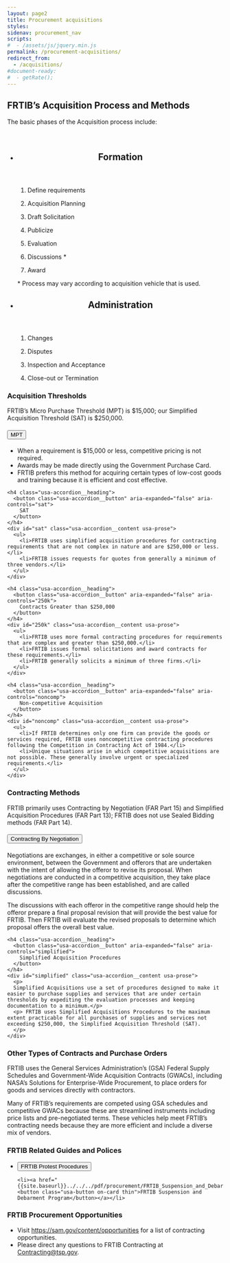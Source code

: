 ```yaml
---
layout: page2
title: Procurement acquisitions
styles:
sidenav: procurement_nav
scripts:
#  - /assets/js/jquery.min.js
permalink: /procurement-acquisitions/
redirect_from:
  - /acquisitions/
#document-ready:
#  - getRate();
---
```


<h2>FRTIB’s Acquisition Process and Methods</h2>
  <p>
  The basic phases of the Acquisition process include:
  </p>
<br>
<ul class="usa-card-group">
  <li class="tablet:grid-col-6 usa-card usa-card--header-first">
    <div class="usa-card__container">
      <header class="usa-card__header">
        <h2 class="usa-card__heading">Formation</h2>
      </header>
      <div class="usa-card__media">
        <div class="usa-card__img card_striped"></div>
      </div>
      <div class="usa-card__body">
      <!--start of process list -->
        <ol class="usa-process-list">
          <li class="usa-process-list__item padding-bottom-4">
            <p class="usa-process-list__heading line-height-sans-1">
              Define requirements
            </p>
          </li>
          <li class="usa-process-list__item padding-bottom-4">
            <p class="usa-process-list__heading line-height-sans-1">
              Acquisition Planning
            </p>
          </li>
          <li class="usa-process-list__item">
            <p class="usa-process-list__heading line-height-sans-1">
              Draft Solicitation
            </p>
          </li>
          <li class="usa-process-list__item">
            <p class="usa-process-list__heading line-height-sans-1">
              Publicize
            </p>
          </li>
          <li class="usa-process-list__item">
            <p class="usa-process-list__heading line-height-sans-1">
              Evaluation
            </p>
          </li>
          <li class="usa-process-list__item">
            <p class="usa-process-list__heading line-height-sans-1">
              Discussions &#42;
            </p>
          </li>
          <li class="usa-process-list__item">
            <p class="usa-process-list__heading line-height-sans-1">
              Award
            </p>
          </li>
        </ol>
        <!--end process list-->
        &#42; Process may vary according to acquisition vehicle that is used.
      </div>
    </div>
  </li>

  <li class="tablet:grid-col-6 usa-card usa-card--header-first">
    <div class="usa-card__container">
      <header class="usa-card__header">
        <h2 class="usa-card__heading">Administration</h2>
      </header>
      <div class="usa-card__media">
        <div class="usa-card__img card_striped"></div>
      </div>
      <div class="usa-card__body">
      <!-- start process list -->
        <ol class="usa-process-nolist">
          <li class="usa-process-nolist__item padding-bottom-4">
            <p class="usa-process-list__heading line-height-sans-1">
            Changes
            </p>
          </li>
          <li class="usa-process-nolist__item padding-bottom-4">
            <p class="usa-process-list__heading line-height-sans-1">
            Disputes
            </p>
          </li>
          <li class="usa-process-noI’m list__item padding-bottom-4">
            <p class="usa-process-list__heading line-height-sans-1">
            Inspection and Acceptance
            </p>
          </li>
          <li class="usa-process-nolist__item padding-bottom-4">
            <p class="usa-process-list__heading line-height-sans-1">
            Close-out or Termination
            </p>
          </li>
        </ol>
        <!-- end process list -->
      </div>
    </div>
  </li>
</ul>

<!-- START Acquisition Thresholds -->
<h3>Acquisition Thresholds</h3>
<p>
FRTIB’s Micro Purchase Threshold (MPT) is $15,000; our Simplified Acquisition Threshold (SAT) is $250,000.
</p>
  <!--start accordion -->
  <div class="usa-accordion usa-accordion--bordered">
    <!-- Use the accurate heading level to maintain the document outline -->
    <h4 class="usa-accordion__heading">
      <button class="usa-accordion__button" aria-expanded="false" aria-controls="mpt">
        MPT
      </button></h4>
    <div id="mpt" class="usa-accordion__content usa-prose">
      <ul>
        <li>When a requirement is $15,000 or less, competitive pricing is not required.</li>
        <li>Awards may be made directly using the Government Purchase Card.</li>
        <li>FRTIB prefers this method for acquiring certain types of low-cost goods and training because it is efficient and cost effective.</li>
      </ul>
    </div>

    <h4 class="usa-accordion__heading">
      <button class="usa-accordion__button" aria-expanded="false" aria-controls="sat">
        SAT
      </button>
    </h4>
    <div id="sat" class="usa-accordion__content usa-prose">
      <ul>
        <li>FRTIB uses simplified acquisition procedures for contracting requirements that are not complex in nature and are $250,000 or less.</li>
        <li>FRTIB issues requests for quotes from generally a minimum of three vendors.</li>
      </ul>
    </div>

    <h4 class="usa-accordion__heading">
      <button class="usa-accordion__button" aria-expanded="false" aria-controls="250k">
        Contracts Greater than $250,000
      </button>
    </h4>
    <div id="250k" class="usa-accordion__content usa-prose">
      <ul>
        <li>FRTIB uses more formal contracting procedures for requirements that are complex and greater than $250,000.</li>
        <li>FRTIB issues formal solicitations and award contracts for these requirements.</li>
        <li>FRTIB generally solicits a minimum of three firms.</li>
      </ul>
    </div>

    <h4 class="usa-accordion__heading">
      <button class="usa-accordion__button" aria-expanded="false" aria-controls="noncomp">
        Non-competitive Acquisition
      </button>
    </h4>
    <div id="noncomp" class="usa-accordion__content usa-prose">
      <ul>
        <li>If FRTIB determines only one firm can provide the goods or services required, FRTIB uses noncompetitive contracting procedures following the Competition in Contracting Act of 1984.</li>
        <li>Unique situations arise in which competitive acquisitions are not possible. These generally involve urgent or specialized requirements.</li>
      </ul>
    </div>
  </div>
  <!--END accordion -->
<!-- END Acquisition Thresholds -->


<!-- START Contracting Methods -->
<h3>Contracting Methods</h3>
  <p>
  FRTIB primarily uses Contracting by Negotiation (FAR Part 15) and Simplified Acquisition Procedures (FAR Part 13); FRTIB does not use Sealed Bidding methods (FAR Part 14).
  </p>

  <!--start accordion -->
  <div class="usa-accordion usa-accordion--bordered">
    <!-- Use the accurate heading level to maintain the document outline -->
    <h4 class="usa-accordion__heading">
      <button class="usa-accordion__button" aria-expanded="false" aria-controls="negotiation">
        Contracting By Negotiation
      </button>
    </h4>
    <div id="negotiation" class="usa-accordion__content usa-prose">
      <p>
      Negotiations are exchanges, in either a competitive or sole source environment, between the Government and offerors that are undertaken with the intent of allowing the offeror to revise its proposal. When negotiations are conducted in a competitive acquisition, they take place after the competitive range has been established, and are called discussions.</p>
      <p>
      The discussions with each offeror in the competitive range should help the offeror prepare a final proposal revision that will provide the best value for FRTIB. Then FRTIB will evaluate the revised proposals to determine which proposal offers the overall best value.</p>
    </div>

    <h4 class="usa-accordion__heading">
      <button class="usa-accordion__button" aria-expanded="false" aria-controls="simplified">
        Simplified Acquisition Procedures
      </button>
    </h4>
    <div id="simplified" class="usa-accordion__content usa-prose">
      <p>
      Simplified Acquisitions use a set of procedures designed to make it easier to purchase supplies and services that are under certain thresholds by expediting the evaluation processes and keeping documentation to a minimum.</p>
      <p> FRTIB uses Simplified Acquisitions Procedures to the maximum extent practicable for all purchases of supplies and services not exceeding $250,000, the Simplified Acquisition Threshold (SAT).
      </p>
    </div>
  </div>
  <!--END accordion -->
<!-- END Contracting Methods -->

<h3>Other Types of Contracts and Purchase Orders</h3>
  <p>
  FRTIB uses the General Services Administration’s (GSA) Federal Supply Schedules and Government-Wide Acquisition Contracts (GWACs), including NASA’s Solutions for Enterprise-Wide Procurement, to place orders for goods and services directly with contractors.
  </p>
  <p>
  Many of FRTIB’s requirements are competed using GSA schedules and competitive GWACs because these are streamlined instruments including price lists and pre-negotiated terms. These vehicles help meet FRTIB’s contracting needs because they are more efficient and include a diverse mix of vendors.
  </p>

<!--DAV: can the following links be turned into an include so i can reuse on Acquisitions subpage? -->

<h3>FRTIB Related Guides and Polices</h3>
  <ul>
    <li><a href="{{site.baseurl}}../../../pdf/procurement/FRTIB_Protest_Procedures_Final_signed.pdf"><button class="usa-button on-card thin">FRTIB Protest Procedures</button></a></li>

    <li><a href="{{site.baseurl}}../../../pdf/procurement/FRTIB_Suspension_and_Debarment_Program_updated_12.pdf"><button class="usa-button on-card thin">FRTIB Suspension and Debarment Program</button></a></li>
  </ul>

<h3>FRTIB Procurement Opportunities</h3>
  <ul>
    <li>Visit <a href="https://sam.gov/content/opportunities">https://sam.gov/content/opportunities</a> for a list of contracting opportunities. </li>
    <li>Please direct any questions to FRTIB Contracting at <a href="mailto:Contracting@tsp.gov">Contracting@tsp.gov</a>.</li>
  </ul>



















<!-- CONTENT END -->
